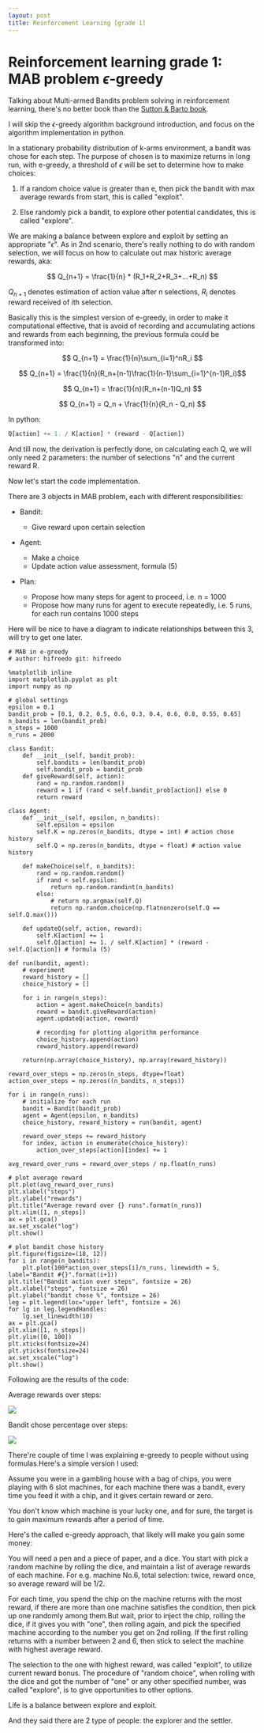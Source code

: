 ```yaml
---
layout: post
title: Reinforcement Learning [grade 1]
---
```


# Reinforcement learning grade 1: MAB problem $\epsilon$-greedy

Talking about Multi-armed Bandits problem solving in reinforcement learning, there's no better book than the [Sutton & Barto book](http://incompleteideas.net/book/the-book.html).

I will skip the $\epsilon$-greedy algorithm background introduction, and focus on the algorithm implementation in python.

In a stationary probability distribution of k-arms environment, a bandit was chose for each step. The purpose of chosen is to maximize returns in long run, with e-greedy, a threshold of $\epsilon$ will be set to determine how to make choices:

1. If a random choice value is greater than e, then pick the bandit with max average rewards from start, this is called "exploit".

2. Else randomly pick a bandit, to explore other potential candidates, this is called "explore".

We are making a balance between explore and exploit by setting an appropriate "$\epsilon$".
As in 2nd scenario, there's really nothing to do with random selection, we will focus on how to calculate out max historic average rewards, aka:

$$ Q_{n+1} = \frac{1}{n} * (R_1+R_2+R_3+...+R_n) $$

$Q_{n+1}$ denotes estimation of action value after n selections, $R_i$ denotes reward received of $i$th selection.

Basically this is the simplest version of e-greedy, in order to make it computational effective, that is avoid of recording and accumulating actions and rewards from each beginning, the previous formula could be transformed into:

$$ Q_{n+1} = \frac{1}{n}\sum_{i=1}^nR_i $$

$$ Q_{n+1} = \frac{1}{n}(R_n+(n-1)\frac{1}{n-1}\sum_{i=1}^{n-1}R_i)$$

$$ Q_{n+1} = \frac{1}{n}(R_n+(n-1)Q_n) $$

$$ Q_{n+1} = Q_n + \frac{1}{n}(R_n - Q_n) $$

In python:

```python
Q[action] += 1. / K[action] * (reward - Q[action])
```

And till now, the derivation is perfectly done, on calculating each Q, we will only need 2 parameters: the number of selections "n" and the current reward R.

Now let's start the code implementation.

There are 3 objects in MAB problem, each with different responsibilities:

* Bandit:
  * Give reward upon certain selection

* Agent:
  * Make a choice
  * Update action value assessment, formula (5)

* Plan:
  * Propose how many steps for agent to proceed, i.e. n = 1000
  * Propose how many runs for agent to execute repeatedly, i.e. 5 runs, for each run contains 1000 steps

Here will be nice to have a diagram to indicate relationships between this 3, will try to get one later.

```ipynb
# MAB in e-greedy
# author: hifreedo git: hifreedo

%matplotlib inline
import matplotlib.pyplot as plt
import numpy as np

# global settings
epsilon = 0.1
bandit_prob = [0.1, 0.2, 0.5, 0.6, 0.3, 0.4, 0.6, 0.8, 0.55, 0.65]
n_bandits = len(bandit_prob)
n_steps = 1000
n_runs = 2000

class Bandit:
    def __init__(self, bandit_prob):
        self.bandits = len(bandit_prob)
        self.bandit_prob = bandit_prob
    def giveReward(self, action):
        rand = np.random.random()
        reward = 1 if (rand < self.bandit_prob[action]) else 0
        return reward

class Agent:
    def __init__(self, epsilon, n_bandits):
        self.epsilon = epsilon
        self.K = np.zeros(n_bandits, dtype = int) # action chose history
        self.Q = np.zeros(n_bandits, dtype = float) # action value history
        
    def makeChoice(self, n_bandits):
        rand = np.random.random()
        if rand < self.epsilon:
            return np.random.randint(n_bandits)
        else:
            # return np.argmax(self.Q)
            return np.random.choice(np.flatnonzero(self.Q == self.Q.max()))
        
    def updateQ(self, action, reward):
        self.K[action] += 1
        self.Q[action] += 1. / self.K[action] * (reward - self.Q[action]) # formula (5)
        
def run(bandit, agent):
    # experiment
    reward_history = []
    choice_history = []
    
    for i in range(n_steps):
        action = agent.makeChoice(n_bandits)
        reward = bandit.giveReward(action)
        agent.updateQ(action, reward)
        
        # recording for plotting algorithm performance
        choice_history.append(action)
        reward_history.append(reward)
        
    return(np.array(choice_history), np.array(reward_history))

reward_over_steps = np.zeros(n_steps, dtype=float)
action_over_steps = np.zeros((n_bandits, n_steps))

for i in range(n_runs):
    # initialize for each run
    bandit = Bandit(bandit_prob)
    agent = Agent(epsilon, n_bandits)
    choice_history, reward_history = run(bandit, agent)
    
    reward_over_steps += reward_history
    for index, action in enumerate(choice_history):
        action_over_steps[action][index] += 1
        
avg_reward_over_runs = reward_over_steps / np.float(n_runs)

# plot average reward
plt.plot(avg_reward_over_runs)
plt.xlabel("steps")
plt.ylabel("rewards")
plt.title("Average reward over {} runs".format(n_runs))
plt.xlim([1, n_steps])
ax = plt.gca()
ax.set_xscale("log")
plt.show()

# plot bandit chose history
plt.figure(figsize=(18, 12))
for i in range(n_bandits):
    plt.plot(100*action_over_steps[i]/n_runs, linewidth = 5, label="Bandit #{}".format(i+1))
plt.title("Bandit action over steps", fontsize = 26)
plt.xlabel("steps", fontsize = 26)
plt.ylabel("bandit chose %", fontsize = 26)
leg = plt.legend(loc="upper left", fontsize = 26)
for lg in leg.legendHandles:
    lg.set_linewidth(10)
ax = plt.gca()
plt.xlim([1, n_steps])
plt.ylim([0, 100])
plt.xticks(fontsize=24)
plt.yticks(fontsize=24)
ax.set_xscale("log")
plt.show()

```
Following are the results of the code:

Average rewards over steps:

<img src="{{site.url}}/img/mab_e_01.png">

Bandit chose percentage over steps:

<img src="{{site.url}}/img/mab_e_02.png">

There're couple of time I was explaining e-greedy to people without using formulas.Here's a simple version I used:

Assume you were in a gambling house with a bag of chips, you were playing with 6 slot machines, for each machine there was a bandit, every time you feed it with a chip, and it gives certain reward or zero.

You don't know which machine is your lucky one, and for sure, the target is to gain maximum rewards after a period of time.

Here's the called e-greedy approach, that likely will make you gain some money:

You will need a pen and a piece of paper, and a dice. You start with pick a random machine by rolling the dice, and maintain a list of average rewards of each machine. For e.g. machine No.6, total selection: twice, reward once, so average reward will be 1/2.

For each time, you spend the chip on the machine returns with the most reward, if there are more than one machine satisfies the condition, then pick up one randomly among them.But wait, prior to inject the chip, rolling the dice, if it gives you with "one", then rolling again, and pick the specified machine according to the number you get on 2nd rolling. If the first rolling returns with a number between 2 and 6, then stick to select the machine with highest average reward.

The selection to the one with highest reward, was called "exploit", to utilize current reward bonus. The procedure of "random choice", when rolling with the dice and got the number of "one" or any other specified number, was called "explore", is to give opportunities to other options.

Life is a balance between explore and exploit.

And they said there are 2 type of people: the explorer and the settler.